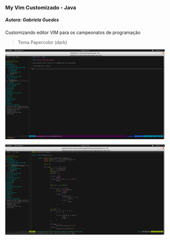 ### My Vim Customizado - Java

##### Autora: Gabriela Guedes

Customizando editor VIM para os campeonatos de programação

> Tema Papercolor (dark)

![](/img/papercolor.png)


![](/img/papercolor1.png)
